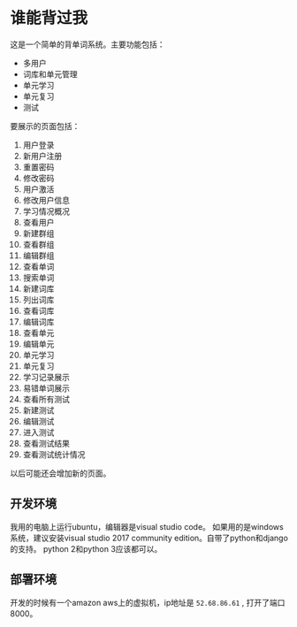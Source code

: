 谁能背过我
====

这是一个简单的背单词系统。主要功能包括：

 - 多用户
 - 词库和单元管理
 - 单元学习
 - 单元复习
 - 测试

要展示的页面包括：

 1. 用户登录
 2. 新用户注册
 3. 重置密码
 4. 修改密码
 5. 用户激活
 6. 修改用户信息
 7. 学习情况概况
 8. 查看用户
 9. 新建群组
 10. 查看群组
 11. 编辑群组
 12. 查看单词
 13. 搜索单词
 14. 新建词库
 15. 列出词库
 16. 查看词库
 17. 编辑词库
 18. 查看单元
 19. 编辑单元
 20. 单元学习
 21. 单元复习
 22. 学习记录展示
 23. 易错单词展示
 24. 查看所有测试
 25. 新建测试
 26. 编辑测试
 27. 进入测试
 28. 查看测试结果
 29. 查看测试统计情况

以后可能还会增加新的页面。

## 开发环境 ##

我用的电脑上运行ubuntu，编辑器是visual studio code。
如果用的是windows系统，建议安装visual studio 2017 community edition。自带了python和django的支持。
python 2和python 3应该都可以。

## 部署环境 ##

开发的时候有一个amazon aws上的虚拟机，ip地址是 `52.68.86.61` , 打开了端口8000。
